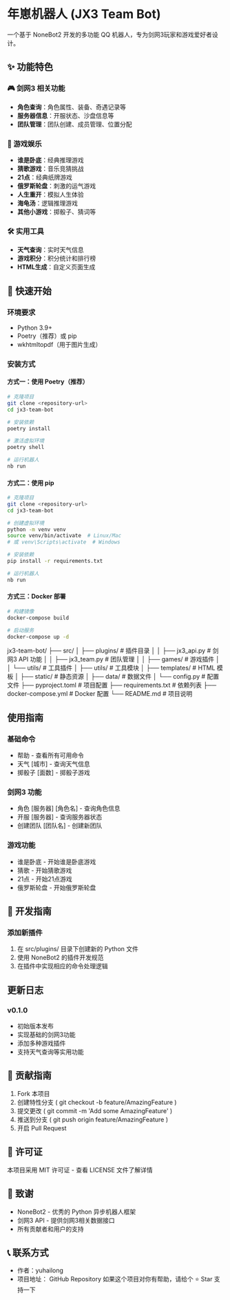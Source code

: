 <!--
 * @Date: 2025-03-10 11:39:44
 * @LastEditors: yhl yuhailong@thalys-tech.onaliyun.com
 * @LastEditTime: 2025-06-11 16:30:37
 * @FilePath: /team-bot/jx3-team-bot/README.md
-->
# 年崽机器人 (JX3 Team Bot)

一个基于 NoneBot2 开发的多功能 QQ 机器人，专为剑网3玩家和游戏爱好者设计。

## ✨ 功能特色

### 🎮 剑网3 相关功能
- **角色查询**：角色属性、装备、奇遇记录等
- **服务器信息**：开服状态、沙盘信息等
- **团队管理**：团队创建、成员管理、位置分配

### 🎯 游戏娱乐
- **谁是卧底**：经典推理游戏
- **猜歌游戏**：音乐竞猜挑战
- **21点**：经典纸牌游戏
- **俄罗斯轮盘**：刺激的运气游戏
- **人生重开**：模拟人生体验
- **海龟汤**：逻辑推理游戏
- **其他小游戏**：掷骰子、猜词等

### 🛠️ 实用工具
- **天气查询**：实时天气信息
- **游戏积分**：积分统计和排行榜
- **HTML生成**：自定义页面生成

## 🚀 快速开始

### 环境要求
- Python 3.9+
- Poetry（推荐）或 pip
- wkhtmltopdf（用于图片生成）

### 安装方式

#### 方式一：使用 Poetry（推荐）
```bash
# 克隆项目
git clone <repository-url>
cd jx3-team-bot

# 安装依赖
poetry install

# 激活虚拟环境
poetry shell

# 运行机器人
nb run
```
#### 方式二：使用 pip
```bash
# 克隆项目
git clone <repository-url>
cd jx3-team-bot

# 创建虚拟环境
python -m venv venv
source venv/bin/activate  # Linux/Mac
# 或 venv\Scripts\activate  # Windows

# 安装依赖
pip install -r requirements.txt

# 运行机器人
nb run
```
#### 方式三：Docker 部署
```bash
# 构建镜像
docker-compose build

# 启动服务
docker-compose up -d
```

jx3-team-bot/
├── src/
│   ├── plugins/          # 插件目录
│   │   ├── jx3_api.py   # 剑网3 API 功能
│   │   ├── jx3_team.py  # 团队管理
│   │   ├── games/       # 游戏插件
│   │   └── utils/       # 工具插件
│   ├── utils/           # 工具模块
│   ├── templates/       # HTML 模板
│   ├── static/          # 静态资源
│   ├── data/           # 数据文件
│   └── config.py       # 配置文件
├── pyproject.toml      # 项目配置
├── requirements.txt    # 依赖列表
├── docker-compose.yml  # Docker 配置
└── README.md          # 项目说明


##  使用指南
### 基础命令
- 帮助 - 查看所有可用命令
- 天气 [城市] - 查询天气信息
- 掷骰子 [面数] - 掷骰子游戏
### 剑网3 功能
- 角色 [服务器] [角色名] - 查询角色信息
- 开服 [服务器] - 查询服务器状态
- 创建团队 [团队名] - 创建新团队
### 游戏功能
- 谁是卧底 - 开始谁是卧底游戏
- 猜歌 - 开始猜歌游戏
- 21点 - 开始21点游戏
- 俄罗斯轮盘 - 开始俄罗斯轮盘
## 🔧 开发指南
### 添加新插件
1. 在 src/plugins/ 目录下创建新的 Python 文件
2. 使用 NoneBot2 的插件开发规范
3. 在插件中实现相应的命令处理逻辑


##  更新日志
### v0.1.0
- 初始版本发布
- 实现基础的剑网3功能
- 添加多种游戏插件
- 支持天气查询等实用功能
## 🤝 贡献指南
1. Fork 本项目
2. 创建特性分支 ( git checkout -b feature/AmazingFeature )
3. 提交更改 ( git commit -m 'Add some AmazingFeature' )
4. 推送到分支 ( git push origin feature/AmazingFeature )
5. 开启 Pull Request
## 📄 许可证
本项目采用 MIT 许可证 - 查看 LICENSE 文件了解详情

## 🙏 致谢
- NoneBot2 - 优秀的 Python 异步机器人框架
- 剑网3 API - 提供剑网3相关数据接口
- 所有贡献者和用户的支持
## 📞 联系方式
- 作者：yuhailong
- 项目地址： GitHub Repository
如果这个项目对你有帮助，请给个 ⭐ Star 支持一下